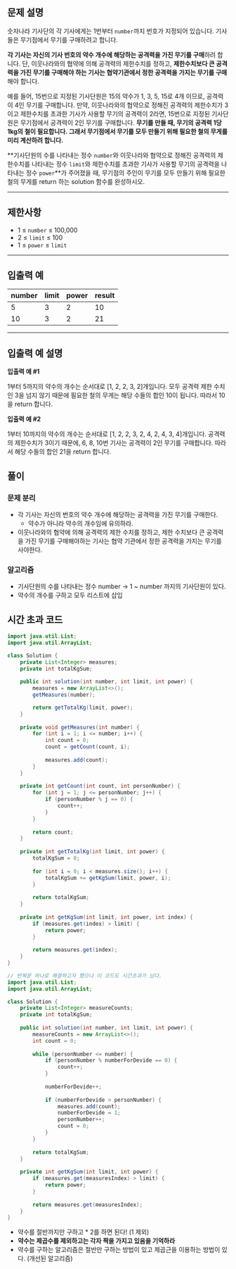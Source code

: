 ## **문제 설명**

숫자나라 기사단의 각 기사에게는 1번부터 `number`까지 번호가 지정되어 있습니다. 기사들은 무기점에서 무기를 구매하려고 합니다.

**각 기사는 자신의 기사 번호의 약수 개수에 해당하는 공격력을 가진 무기를 구매**하려 합니다. 단, 이웃나라와의 협약에 의해 공격력의 제한수치를 정하고, **제한수치보다 큰 공격력을 가진 무기를 구매해야 하는 기사는 협약기관에서 정한 공격력을 가지는 무기를 구매**해야 합니다.

예를 들어, 15번으로 지정된 기사단원은 15의 약수가 1, 3, 5, 15로 4개 이므로, 공격력이 4인 무기를 구매합니다. 만약, 이웃나라와의 협약으로 정해진 공격력의 제한수치가 3이고 제한수치를 초과한 기사가 사용할 무기의 공격력이 2라면, 15번으로 지정된 기사단원은 무기점에서 공격력이 2인 무기를 구매합니다. **무기를 만들 때, 무기의 공격력 1당 1kg의 철이 필요합니다. 그래서 무기점에서 무기를 모두 만들기 위해 필요한 철의 무게를 미리 계산하려 합니다.**

**기사단원의 수를 나타내는 정수 `number`와 이웃나라와 협약으로 정해진 공격력의 제한수치를 나타내는 정수 `limit`와 제한수치를 초과한 기사가 사용할 무기의 공격력을 나타내는 정수 `power`**가 주어졌을 때, 무기점의 주인이 무기를 모두 만들기 위해 필요한 철의 무게를 return 하는 solution 함수를 완성하시오.

---

## 제한사항

- 1 ≤ `number` ≤ 100,000
- 2 ≤ `limit` ≤ 100
- 1 ≤ `power` ≤ `limit`

---

## 입출력 예

| number | limit | power | result |
| --- | --- | --- | --- |
| 5 | 3 | 2 | 10 |
| 10 | 3 | 2 | 21 |

---

## 입출력 예 설명

**입출력 예 #1**

1부터 5까지의 약수의 개수는 순서대로 [1, 2, 2, 3, 2]개입니다. 모두 공격력 제한 수치인 3을 넘지 않기 때문에 필요한 철의 무게는 해당 수들의 합인 10이 됩니다. 따라서 10을 return 합니다.

**입출력 예 #2**

1부터 10까지의 약수의 개수는 순서대로 [1, 2, 2, 3, 2, 4, 2, 4, 3, 4]개입니다. 공격력의 제한수치가 3이기 때문에, 6, 8, 10번 기사는 공격력이 2인 무기를 구매합니다. 따라서 해당 수들의 합인 21을 return 합니다.

## 풀이

### 문제 분리

- 각 기사는 자신의 번호의 약수 개수에 해당하는 공격력을 가진 무기를 구매한다.
    - 약수가 아니라 약수의 개수임에 유의하라.
- 이웃나라와의 협약에 의해 공격력의 제한 수치를 정하고, 제한 수치보다 큰 공격력을 가진 무기를 구매해야하는 기사는 협약 기관에서 정한 공격력을 가지는 무기를 사야한다.

### 알고리즘

- 기사단원의 수를 나타내는 정수 number → 1 ~ number 까지의 기사단원이 있다.
- 약수의 개수를 구하고 모두 리스트에 삽입

## 시간 초과 코드

```java
import java.util.List;
import java.util.ArrayList;

class Solution {
    private List<Integer> measures;
    private int totalKgSum;
    
    public int solution(int number, int limit, int power) {
        measures = new ArrayList<>();
        getMeasures(number);

        return getTotalKg(limit, power);
    }
    
    private void getMeasures(int number) {
        for (int i = 1; i <= number; i++) {
            int count = 0;
            count = getCount(count, i);
            
            measures.add(count);
        }
    }
    
    private int getCount(int count, int personNumber) {
        for (int j = 1; j <= personNumber; j++) {
            if (personNumber % j == 0) {
                count++;
            }
        }
        
        return count;
    }
    
    private int getTotalKg(int limit, int power) {
        totalKgSum = 0;
        
        for (int i = 0; i < measures.size(); i++) {
            totalKgSum += getKgSum(limit, power, i);
        }
        
        return totalKgSum;
    }
    
    private int getKgSum(int limit, int power, int index) {
        if (measures.get(index) > limit) {
            return power;
        }
        
        return measures.get(index);
    }
}

// 반복문 하나로 해결하고자 했으나 이 코드도 시간초과가 났다.
import java.util.List;
import java.util.ArrayList;

class Solution {
    private List<Integer> measureCounts;
    private int totalKgSum;
    
    public int solution(int number, int limit, int power) {
        measureCounts = new ArrayList<>();
        int count = 0;
        
        while (personNumber <= number) {
            if (personNumber % numberForDevide == 0) {
                count++;
            }
            
            numberForDevide++;
            
            if (numberForDevide > personNumber) {
                measures.add(count);
                numberForDevide = 1;
                personNumber++;
                count = 0;
            }
        }
        
        return totalKgSum;
    }
    
    private int getKgSum(int limit, int power) {
        if (measures.get(measuresIndex) > limit) {
            return power;
        }
        
        return measures.get(measuresIndex);
    }
}
```
- 약수를 절반까지만 구하고 * 2를 하면 된다! (1 제외)
- **약수는 제곱수를 제외하고는 각자 짝을 가지고 있음을 기억하라**
- 약수를 구하는 알고리즘은 절반만 구하는 방법이 있고 제곱근을 이용하는 방법이 있다. (개선된 알고리즘)
